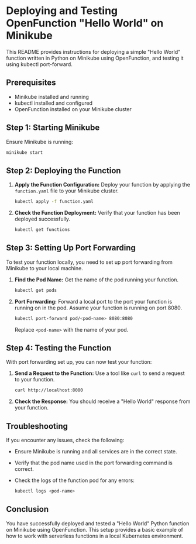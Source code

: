 # Deploying and Testing OpenFunction "Hello World" on Minikube

This README provides instructions for deploying a simple "Hello World" function written in Python on Minikube using OpenFunction, and testing it using kubectl port-forward.

## Prerequisites

- Minikube installed and running
- kubectl installed and configured
- OpenFunction installed on your Minikube cluster

## Step 1: Starting Minikube

Ensure Minikube is running:

```bash
minikube start
```

## Step 2: Deploying the Function

1. **Apply the Function Configuration:**
   Deploy your function by applying the `function.yaml` file to your Minikube cluster.

   ```bash
   kubectl apply -f function.yaml
   ```

2. **Check the Function Deployment:**
   Verify that your function has been deployed successfully.

   ```bash
   kubectl get functions
   ```

## Step 3: Setting Up Port Forwarding

To test your function locally, you need to set up port forwarding from Minikube to your local machine.

1. **Find the Pod Name:**
   Get the name of the pod running your function.

   ```bash
   kubectl get pods
   ```

2. **Port Forwarding:**
   Forward a local port to the port your function is running on in the pod. Assume your function is running on port 8080.

   ```bash
   kubectl port-forward pod/<pod-name> 8080:8080
   ```

   Replace `<pod-name>` with the name of your pod.

## Step 4: Testing the Function

With port forwarding set up, you can now test your function:

1. **Send a Request to the Function:**
   Use a tool like `curl` to send a request to your function.

   ```bash
   curl http://localhost:8080
   ```

2. **Check the Response:**
   You should receive a "Hello World" response from your function.

## Troubleshooting

If you encounter any issues, check the following:

- Ensure Minikube is running and all services are in the correct state.
- Verify that the pod name used in the port forwarding command is correct.
- Check the logs of the function pod for any errors:

  ```bash
  kubectl logs <pod-name>
  ```

## Conclusion

You have successfully deployed and tested a "Hello World" Python function on Minikube using OpenFunction. This setup provides a basic example of how to work with serverless functions in a local Kubernetes environment.
